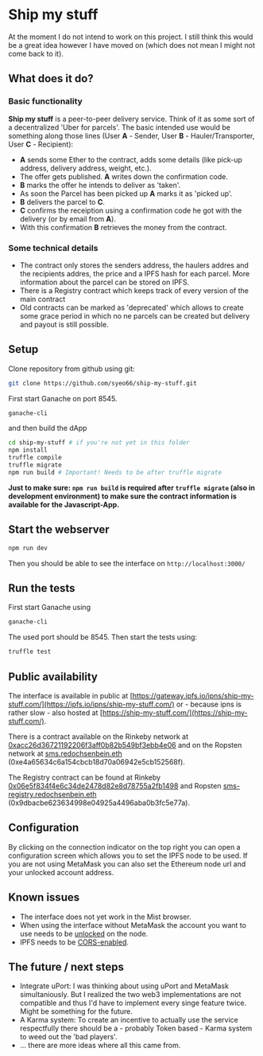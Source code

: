 # Ship my stuff

At the moment I do not intend to work on this project. I still think this would be a great idea however I have moved on (which does not mean I might not come back to it).

## What does it do?
### Basic functionality
**Ship my stuff** is a peer-to-peer delivery service. Think of it as some sort of a decentralized 'Uber for parcels'. The basic intended use would be something along those lines (User **A** - Sender, User **B** - Hauler/Transporter, User **C** - Recipient):

* **A** sends some Ether to the contract, adds some details (like pick-up address, delivery address, weight, etc.).
* The offer gets published. **A** writes down the confirmation code.
* **B** marks the offer he intends to deliver as 'taken'.
* As soon the Parcel has been picked up **A** marks it as 'picked up'.
* **B** delivers the parcel to **C**.
* **C** confirms the receiption using a confirmation code he got with the delivery (or by email from **A**).
* With this confirmation **B** retrieves the money from the contract.

### Some technical details
* The contract only stores the senders address, the haulers addres and the recipients addres, the price and a IPFS hash for each parcel. More information about the parcel can be stored on IPFS.
* There is a Registry contract which keeps track of every version of the main contract
* Old contracts can be marked as 'deprecated' which allows to create some grace period in which no ne parcels can be created but delivery and payout is still possible.

## Setup
Clone repository from github using git:
```bash
git clone https://github.com/syeo66/ship-my-stuff.git
```

First start Ganache on port 8545.

```bash
ganache-cli
```
and then build the dApp

```bash
cd ship-my-stuff # if you're not yet in this folder
npm install
truffle compile
truffle migrate
npm run build # Important! Needs to be after truffle migrate
```

**Just to make sure: `npm run build` is required after `truffle migrate` (also in development environment) to make sure the contract information is available for the Javascript-App.**

## Start the webserver
```bash
npm run dev
```
Then you should be able to see the interface on `http://localhost:3000/`

## Run the tests
First start Ganache using

```bash
ganache-cli
```

The used port should be 8545.
Then start the tests using:

```bash
truffle test
```

## Public availability
The interface is available in public at [https://gateway.ipfs.io/ipns/ship-my-stuff.com/](https://ipfs.io/ipns/ship-my-stuff.com/) or - because ipns is rather slow - also hosted at [https://ship-my-stuff.com/](https://ship-my-stuff.com/).

There is a contract available on the Rinkeby network at [0xacc26d36721192206f3aff0b82b549bf3ebb4e06](https://rinkeby.etherscan.io/address/0xacc26d36721192206f3aff0b82b549bf3ebb4e06) and on the Ropsten network at [sms.redochsenbein.eth](https://ropsten.etherscan.io/address/0xe4a65634c6a154cbcb18d70a06942e5cb152568f) (0xe4a65634c6a154cbcb18d70a06942e5cb152568f).

The Registry contract can be found at Rinkeby [0x06e5f834f4e6c34de2478d82e8d78755a2fb1498](https://rinkeby.etherscan.io/address/0x06e5f834f4e6c34de2478d82e8d78755a2fb1498) and Ropsten [sms-registry.redochsenbein.eth](https://ropsten.etherscan.io/address/0x9dbacbe623634998e04925a4496aba0b3fc5e77a) (0x9dbacbe623634998e04925a4496aba0b3fc5e77a).

## Configuration
By clicking on the connection indicator on the top right you can open a configuration screen which allows you to set the IPFS node to be used. If you are not using MetaMask you can also set the Ethereum node url and your unlocked account address.

## Known issues
* The interface does not yet work in the Mist browser.
* When using the interface without MetaMask the account you want to use needs to be [unlocked](https://github.com/ethereum/go-ethereum/wiki/Managing-your-accounts) on the node.
* IPFS needs to be [CORS-enabled](https://github.com/INFURA/tutorials/wiki/IPFS-and-CORS).

## The future / next steps
* Integrate uPort: I was thinking about using uPort and MetaMask simultaniously. But I realized the two web3 implementations are not compatible and thus I'd have to implement every singe feature twice. Might be something for the future.
* A Karma system: To create an incentive to actually use the service respectfully there should be a - probably Token based - Karma system to weed out the 'bad players'.
* ... there are more ideas where all this came from.

